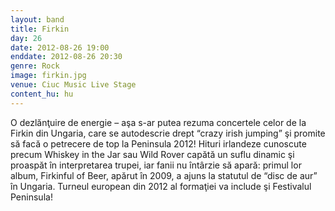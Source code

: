 ```yaml
---
layout: band
title: Firkin
day: 26
date: 2012-08-26 19:00
enddate: 2012-08-26 20:30
genre: Rock
image: firkin.jpg
venue: Ciuc Music Live Stage
content_hu: hu
---
```


O dezlănţuire de energie – aşa s-ar putea rezuma concertele celor de la Firkin din Ungaria, care se autodescrie drept “crazy irish jumping” şi promite să facă o petrecere de top la Peninsula 2012! Hituri irlandeze cunoscute precum Whiskey in the Jar sau Wild Rover capătă un suflu dinamic şi proaspăt în interpretarea trupei, iar fanii nu întârzie să apară: primul lor album, Firkinful of Beer, apărut în 2009, a ajuns la statutul de “disc de aur” în Ungaria. Turneul european din 2012 al formaţiei va include şi Festivalul Peninsula!  
